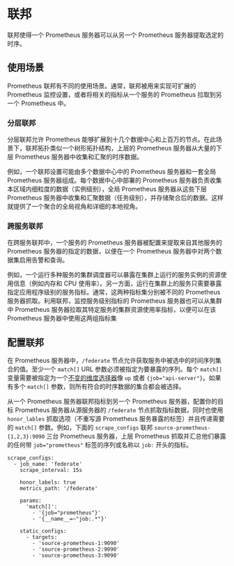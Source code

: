 # 联邦

联邦使得一个 Prometheus 服务器可以从另一个 Prometheus 服务器提取选定的时序。

## 使用场景

Prometheus 联邦有不同的使用场景。通常，联邦被用来实现可扩展的 Prometheus 监控设置，或者将相关的指标从一个服务的 Prometheus 拉取到另一个 Prometheus 中。

### 分层联邦

分层联邦允许 Prometheus 能够扩展到十几个数据中心和上百万的节点。在此场景下，联邦拓扑类似一个树形拓扑结构，上层的 Prometheus 服务器从大量的下层 Prometheus 服务器中收集和汇聚的时序数据。

例如，一个联邦设置可能由多个数据中心中的 Prometheus 服务器和一套全局 Prometheus 服务器组成。每个数据中心中部署的 Prometheus 服务器负责收集本区域内细粒度的数据（实例级别），全局 Prometheus 服务器从这些下层 Prometheus 服务器中收集和汇聚数据（任务级别），并存储聚合后的数据。这样就提供了一个聚合的全局视角和详细的本地视角。

### 跨服务联邦

在跨服务联邦中，一个服务的 Prometheus 服务器被配置来提取来自其他服务的 Prometheus 服务器的指定的数据，以便在一个 Prometheus 服务器中对两个数据集启用告警和查询。

例如，一个运行多种服务的集群调度器可以暴露在集群上运行的服务实例的资源使用信息（例如内存和 CPU 使用率）。另一方面，运行在集群上的服务只需要暴露指定应用程序级别的服务指标。通常，这两种指标集分别被不同的 Prometheus 服务器抓取。利用联邦，监控服务级别指标的 Prometheus 服务器也可以从集群中 Prometheus 服务器拉取其特定服务的集群资源使用率指标，以便可以在该 Prometheus 服务器中使用这两组指标集

## 配置联邦

在 Prometheus 服务器中，`/federate` 节点允许获取服务中被选中的时间序列集合的值。至少一个 `match[]` URL 参数必须被指定为要暴露的序列。每个 `match[]` 变量需要被指定为一个[不变的维度选择器](https://prometheus.io/docs/prometheus/latest/querying/basics/#instant-vector-selectors)像 `up` 或者 `{job="api-server"}`。如果有多个 `match[]` 参数，则所有符合的时序数据的集合都会被选择。

从一个 Prometheus 服务器联邦指标到另一个 Prometheus 服务器，配置你的目标 Prometheus 服务器从源服务器的 `/federate` 节点抓取指标数据，同时也使用 `honor_lables` 抓取选项（不重写源 Prometheus 服务暴露的标签）并且传递需要的 `match[]` 参数。例如，下面的 `scrape_configs` 联邦 `source-prometheus-{1,2,3}:9090` 三台 Prometheus 服务器，上层 Prometheus 抓取并汇总他们暴露的任何带 `job="prometheus"` 标签的序列或名称以 `job:` 开头的指标。

```
scrape_configs:
  - job_name: 'federate'
    scrape_interval: 15s

    honor_labels: true
    metrics_path: '/federate'

    params:
      'match[]':
        - '{job="prometheus"}'
        - '{__name__=~"job:.*"}'

    static_configs:
      - targets:
        - 'source-prometheus-1:9090'
        - 'source-prometheus-2:9090'
        - 'source-prometheus-3:9090'
```

